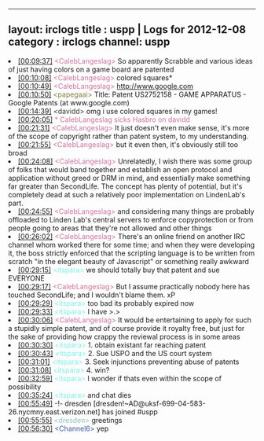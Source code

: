 
---
layout: irclogs
title : uspp | Logs for 2012-12-08
category : irclogs
channel: uspp
---
<li class="logitem"><a href="#00:09:37" name="00:09:37" class="time">[00:09:37]</a> <span class="person" style="color:#cc749c">&lt;CalebLangeslag&gt;</span> So apparently Scrabble and various ideas of just having colors on a game board are patented </li>
<li class="logitem"><a href="#00:10:08" name="00:10:08" class="time">[00:10:08]</a> <span class="person" style="color:#cc749c">&lt;CalebLangeslag&gt;</span> colored squares* </li>
<li class="logitem"><a href="#00:10:49" name="00:10:49" class="time">[00:10:49]</a> <span class="person" style="color:#cc749c">&lt;CalebLangeslag&gt;</span> <a href="http://www.google.com/patents/US2752158" target="_blank">http://www.google.com</a> </li>
<li class="logitem"><a href="#00:10:50" name="00:10:50" class="time">[00:10:50]</a> <span class="person" style="color:#817e41">&lt;papegaai&gt;</span> Title: Patent US2752158 - GAME APPARATUS - Google Patents (at www.google.com) </li>
<li class="logitem"><a href="#00:14:39" name="00:14:39" class="time">[00:14:39]</a> <span class="person" style="color:#2d3f2f">&lt;davidd&gt;</span> omg i use colored squares in my games! </li>
<li class="logitem"><a href="#00:20:05" name="00:20:05" class="time">[00:20:05]</a> <span class="person" style="color:#cc749c">* CalebLangeslag sicks Hasbro on davidd</span> </li>
<li class="logitem"><a href="#00:21:31" name="00:21:31" class="time">[00:21:31]</a> <span class="person" style="color:#cc749c">&lt;CalebLangeslag&gt;</span> It just doesn't even make sense, it's more of the scope of copyright rather than patent system, to my understanding. </li>
<li class="logitem"><a href="#00:21:55" name="00:21:55" class="time">[00:21:55]</a> <span class="person" style="color:#cc749c">&lt;CalebLangeslag&gt;</span> but it even then, it's obviously still too broad </li>
<li class="logitem"><a href="#00:24:08" name="00:24:08" class="time">[00:24:08]</a> <span class="person" style="color:#cc749c">&lt;CalebLangeslag&gt;</span> Unrelatedly, I wish there was some group of folks that would band together and establish an open protocol and application without greed or DRM in mind, and essentially make something far greater than SecondLife. The concept has plenty of potential, but it's completely dead at such a relatively poor implementation on LindenLab's part. </li>
<li class="logitem"><a href="#00:24:55" name="00:24:55" class="time">[00:24:55]</a> <span class="person" style="color:#cc749c">&lt;CalebLangeslag&gt;</span> and considering many things are probably offloaded to Linden Lab's central servers to enforce copyprotection or from people going to areas that they're not allowed and other things </li>
<li class="logitem"><a href="#00:26:02" name="00:26:02" class="time">[00:26:02]</a> <span class="person" style="color:#cc749c">&lt;CalebLangeslag&gt;</span> There's an online friend on another IRC channel whom worked there for some time; and when they were developing it, the boss strictly enforced that the scripting language is to be written from scratch "in the elegant beauty of Javascript" or something really awkward </li>
<li class="logitem"><a href="#00:29:15" name="00:29:15" class="time">[00:29:15]</a> <span class="person" style="color:#7deee6">&lt;itspara&gt;</span> we should totally buy that patent and sue EVERYONE </li>
<li class="logitem"><a href="#00:29:17" name="00:29:17" class="time">[00:29:17]</a> <span class="person" style="color:#cc749c">&lt;CalebLangeslag&gt;</span> But I assume practically nobody here has touched SecondLife; and I wouldn't blame them. xP </li>
<li class="logitem"><a href="#00:29:29" name="00:29:29" class="time">[00:29:29]</a> <span class="person" style="color:#7deee6">&lt;itspara&gt;</span> too bad its probably expired now </li>
<li class="logitem"><a href="#00:29:33" name="00:29:33" class="time">[00:29:33]</a> <span class="person" style="color:#7deee6">&lt;itspara&gt;</span> I have &gt;.&gt; </li>
<li class="logitem"><a href="#00:30:06" name="00:30:06" class="time">[00:30:06]</a> <span class="person" style="color:#cc749c">&lt;CalebLangeslag&gt;</span> It would be entertaining to apply for such a stupidly simple patent, and of course provide it royalty free, but just for the sake of providing how crappy the reviewal process is in some areas </li>
<li class="logitem"><a href="#00:30:30" name="00:30:30" class="time">[00:30:30]</a> <span class="person" style="color:#7deee6">&lt;itspara&gt;</span> 1. obtain existant far reaching patent </li>
<li class="logitem"><a href="#00:30:43" name="00:30:43" class="time">[00:30:43]</a> <span class="person" style="color:#7deee6">&lt;itspara&gt;</span> 2. Sue USPO and the US court system </li>
<li class="logitem"><a href="#00:31:01" name="00:31:01" class="time">[00:31:01]</a> <span class="person" style="color:#7deee6">&lt;itspara&gt;</span> 3. Seek injunctions preventing abuse of patents </li>
<li class="logitem"><a href="#00:31:08" name="00:31:08" class="time">[00:31:08]</a> <span class="person" style="color:#7deee6">&lt;itspara&gt;</span> 4. win? </li>
<li class="logitem"><a href="#00:32:59" name="00:32:59" class="time">[00:32:59]</a> <span class="person" style="color:#7deee6">&lt;itspara&gt;</span> I wonder if thats even within the scope of possibility  </li>
<li class="logitem"><a href="#00:35:24" name="00:35:24" class="time">[00:35:24]</a> <span class="person" style="color:#7deee6">&lt;itspara&gt;</span> and chat dies </li>
<li class="logitem"><a href="#00:55:49" name="00:55:49" class="time">[00:55:49]</a> -!- <span class="join">dresden</span> [dresden!~AD@uksf-699-04-583-26.nycmny.east.verizon.net] has joined #uspp </li>
<li class="logitem"><a href="#00:55:55" name="00:55:55" class="time">[00:55:55]</a> <span class="person" style="color:#90bebd">&lt;dresden&gt;</span> greetings </li>
<li class="logitem"><a href="#00:56:30" name="00:56:30" class="time">[00:56:30]</a> <span class="person" style="color:#3d5ba0">&lt;Channel6&gt;</span> yep </li>


